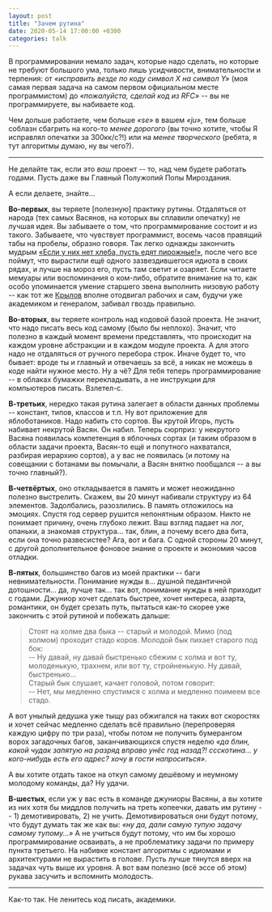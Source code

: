 ```yaml
---
layout: post
title: "Зачем рутина"
date: 2020-05-14 17:00:00 +0300
categories: talk
---
```


В программировании немало задач, которые надо сделать, но которые не требуют большого ума, только лишь усидчивости, внимательности и терпения: от *«исправить везде по коду символ X на символ Y»* (моя самая первая задача на самом первом официальном месте программистом) до *«пожалуйста, сделай код из RFC»* -- вы не программируете, вы набиваете код.

Чем дольше работаете, чем больше *«se»* в вашем *«ju»*, тем больше соблазн сбагрить на кого-то *менее дорогого* (вы точно хотите, чтобы Я исправлял опечатки за 300кк/с?!) или на *менее творческого* (ребята, я тут алгоритмы думаю, ну вы чего?).

---

Не делайте так, если это *ваш* проект -- то, над чем будете работать годами. Пусть даже вы Главный Полужопий Попы Мироздания.

А если делаете, знайте...

**Во-первых**, вы теряете [полезную] практику рутины. Отдаляться от народа (тех самых Васянов, на которых вы сплавили опечатку) не лучшая идея. Вы забываете о том, что программирование состоит и из такого. Забываете, что чувствует программист, восемь часов правящий табы на пробелы, образно говоря. Так легко однажды закончить мудрым [«Если у них нет хлеба, пусть едят пирожные!»](https://ru.wikipedia.org/wiki/Если_у_них_нет_хлеба,_пусть_едят_пирожные!), после чего все поймут, что вырастили ещё одного зазвездившегося идиота в своих рядах, и лучше на мороз его, пусть там светит и озаряет. Если читаете мемуары или воспоминания о ком-либо, обратите внимание на то, как особо упоминается умение старшего звена выполнить низовую работу -- как тот же [Крылов](https://ru.wikipedia.org/wiki/Крылов,_Алексей_Николаевич) вполне отодвигал рабочих и сам, будучи уже академиком и генералом, забивал гвоздь правильно. 

**Во-вторых**, вы теряете контроль над кодовой базой проекта. Не значит, что надо писать весь код самому (было бы неплохо). Значит, что полезно в каждый момент времени представлять, что происходит на каждом уровне абстракции и в каждом модуле проекта. А для этого надо не отдаляться от ручного перебора строк. Иначе будет то, что бывает: вроде ты и главный и отвечаешь за всё, а никак не можешь в коде найти нужное место. Ну а чё? Для тебя теперь программирование -- в облаках бумажки перекладывать, а не инструкции для компьютеров писать. Взлетел-с.

**В-третьих**, нередко такая рутина залегает в области данных проблемы -- констант, типов, классов и т.п. Ну вот приложение для яблоботаников. Надо набить сто сортов. Вы крутой Игорь, пусть набивает некрутой Васян. Он набил. Теперь сюрприз: у некрутого Васяна появилась компетенция в яблочных сортах (и таким образом в области задачи проекта, Васян-то ещё и попутного нахватался, разбирая иерархию сортов), а у вас не появилась (и потому на совещании с ботанами вы помычали, а Васян внятно пообщался -- а вы точно главный?).

**В-четвёртых**, оно откладывается в память и может неожиданно полезно выстрелить. Скажем, вы 20 минут набивали структуру из 64 элементов. Задолбались, разозлились. В память отложилось на эмоциях. Спустя год сервер рушится непонятным образом. Никто не понимает причину, очень глубоко лежит. Ваш взгляд падает на лог, опаньки, а знакомая структура... так, блин, а почему всего два бита, если она точно развесистее? Ага, вот и бага. С одной стороны 20 минут, с другой дополнительное фоновое знание о проекте и экономия часов отладки.


**В-пятых**, большинство багов из моей практики -- баги невнимательности. Понимание нужды в... душной педантичной дотошности... да, лучше так... так вот, понимание нужды в ней приходит с годами. Джуниор хочет сделать быстрее, хочет интереса, азарта, романтики, он будет срезать путь, пытаться как-то скорее уже закончить с этой рутиной и побежать дальше:

> Стоят на холме два быка -- старый и молодой. Мимо (под холмом) проходит стадо коров. Молодой бык пихает старого под бок:  
> -- Ну давай, ну давай быстренько сбежим с холма и вот ту, молоденькую, трахнем, или вот ту, стройненькую. Ну давай, быстренько...  
> Старый бык слушает, качает головой, потом говорит:  
> -- Нет, мы медленно спустимся с холма и медленно поимеем все стадо.

А вот унылый дедушка уже тыщу раз обжигался на таких вот скоростях и хочет сейчас медленно сделать всё правильно (перепроверяя каждую цифру по три раза), чтобы потом не получить бумерангом ворох загадочных багов, заканчивающихся спустя неделю *«да блин, какой чудак запятую на разряд вправо унёс год назад?! ссскотина... у кого-нибудь есть его адрес? хочу в гости напроситься»*.

А вы хотите отдать такое на откуп самому дешёвому и неумному молодому команды, да? Ну удачи.

**В-шестых**, если уж у вас есть в команде джуниоры Васяны, а вы хотите из них хотя бы миддлов получить на треть копеечки, давать им рутину -- 1) демотивировать, 2) не учить. Демотивироваться они будут потому, что будут думать так же как вы: *«ну да, дали самую тупую задачу самому тупому...»* А не учиться будут потому, что им бы хорошо программирование осваивать, а не проблематику задачи по примеру пункта третьего. На набивке констант алгоритмы с идиомами и архитектурами не вырастить в голове. Пусть лучше тянутся вверх на задачах чуть выше их уровня. А вот вам полезно (всё эссе об этом) рукава засучить и вспомнить молодость.

---

Как-то так. Не ленитесь код писать, академики.
